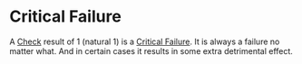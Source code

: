 # Critical Failure

A [Check](../Game%20Structure/Check.md) result of 1 (natural 1) is a [Critical Failure](../Dice%20Rolls/Critical%20Failure.md). It is always a failure no matter what. And in certain cases it results in some extra detrimental effect.